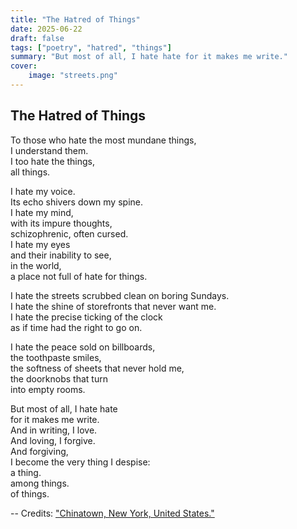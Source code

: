 ```yaml
---
title: "The Hatred of Things"
date: 2025-06-22
draft: false
tags: ["poetry", "hatred", "things"]
summary: "But most of all, I hate hate for it makes me write."
cover:
    image: "streets.png"
---
```


## The Hatred of Things

To those who hate the most mundane things,<br>
I understand them.<br>
I too hate the things,<br> 
all things.<br>

I hate my voice.<br>
Its echo shivers down my spine.<br>
I hate my mind,<br>
with its impure thoughts,<br>
schizophrenic, often cursed.<br>
I hate my eyes<br>
and their inability to see,<br>
in the world,<br>
a place not full of hate for things.<br>

I hate the streets scrubbed clean on boring Sundays.<br>
I hate the shine of storefronts that never want me.<br>
I hate the precise ticking of the clock<br>
as if time had the right to go on.<br>

I hate the peace sold on billboards,<br>
the toothpaste smiles,<br>
the softness of sheets that never hold me,<br>
the doorknobs that turn<br>
into empty rooms.<br>

But most of all, I hate hate<br>
for it makes me write.<br>
And in writing, I love.<br>
And loving, I forgive.<br>
And forgiving,<br>
I become the very thing I despise:<br>
a thing.<br>
among things.<br>
of things.<br>

--
Credits: ["Chinatown, New York, United States."](https://www.rawpixel.com/image/3291941/free-photo-image-new-york-streets-city)
